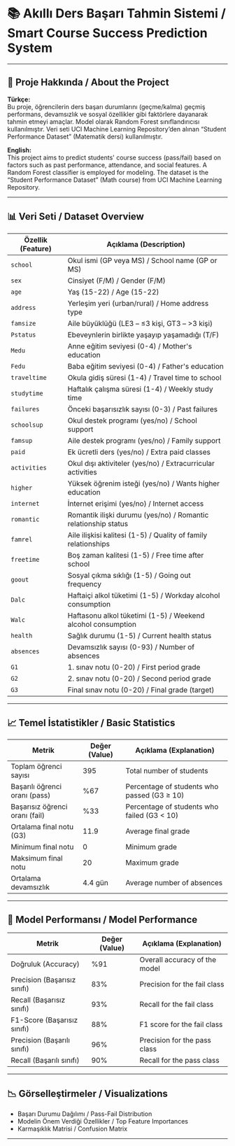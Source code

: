 # 📚 Akıllı Ders Başarı Tahmin Sistemi / Smart Course Success Prediction System

---

## 📌 Proje Hakkında / About the Project

**Türkçe:**  
Bu proje, öğrencilerin ders başarı durumlarını (geçme/kalma) geçmiş performans, devamsızlık ve sosyal özellikler gibi faktörlere dayanarak tahmin etmeyi amaçlar. Model olarak Random Forest sınıflandırıcısı kullanılmıştır. Veri seti UCI Machine Learning Repository’den alınan “Student Performance Dataset” (Matematik dersi) kullanılmıştır.

**English:**  
This project aims to predict students' course success (pass/fail) based on factors such as past performance, attendance, and social features. A Random Forest classifier is employed for modeling. The dataset is the “Student Performance Dataset” (Math course) from UCI Machine Learning Repository.

---

## 📊 Veri Seti / Dataset Overview

| Özellik (Feature)       | Açıklama (Description)                              |
|------------------------|----------------------------------------------------|
| `school`               | Okul ismi (GP veya MS) / School name (GP or MS)    |
| `sex`                  | Cinsiyet (F/M) / Gender (F/M)                      |
| `age`                  | Yaş (15-22) / Age (15-22)                          |
| `address`              | Yerleşim yeri (urban/rural) / Home address type    |
| `famsize`              | Aile büyüklüğü (LE3 – ≤3 kişi, GT3 – >3 kişi)      |
| `Pstatus`              | Ebeveynlerin birlikte yaşayıp yaşamadığı (T/F)    |
| `Medu`                 | Anne eğitim seviyesi (0-4) / Mother's education     |
| `Fedu`                 | Baba eğitim seviyesi (0-4) / Father's education     |
| `traveltime`           | Okula gidiş süresi (1-4) / Travel time to school   |
| `studytime`            | Haftalık çalışma süresi (1-4) / Weekly study time  |
| `failures`             | Önceki başarısızlık sayısı (0-3) / Past failures   |
| `schoolsup`            | Okul destek programı (yes/no) / School support     |
| `famsup`               | Aile destek programı (yes/no) / Family support     |
| `paid`                 | Ek ücretli ders (yes/no) / Extra paid classes       |
| `activities`           | Okul dışı aktiviteler (yes/no) / Extracurricular activities |
| `higher`               | Yüksek öğrenim isteği (yes/no) / Wants higher education |
| `internet`             | İnternet erişimi (yes/no) / Internet access         |
| `romantic`             | Romantik ilişki durumu (yes/no) / Romantic relationship status |
| `famrel`               | Aile ilişkisi kalitesi (1-5) / Quality of family relationships |
| `freetime`             | Boş zaman kalitesi (1-5) / Free time after school   |
| `goout`                | Sosyal çıkma sıklığı (1-5) / Going out frequency   |
| `Dalc`                 | Haftaiçi alkol tüketimi (1-5) / Workday alcohol consumption |
| `Walc`                 | Haftasonu alkol tüketimi (1-5) / Weekend alcohol consumption |
| `health`               | Sağlık durumu (1-5) / Current health status         |
| `absences`             | Devamsızlık sayısı (0-93) / Number of absences      |
| `G1`                   | 1. sınav notu (0-20) / First period grade           |
| `G2`                   | 2. sınav notu (0-20) / Second period grade          |
| `G3`                   | Final sınav notu (0-20) / Final grade (target)      |

---

## 📈 Temel İstatistikler / Basic Statistics

| Metrik                        | Değer (Value)          | Açıklama (Explanation)                      |
|------------------------------|------------------------|---------------------------------------------|
| Toplam öğrenci sayısı         | 395                    | Total number of students                     |
| Başarılı öğrenci oranı (pass) | %67                    | Percentage of students who passed (G3 ≥ 10) |
| Başarısız öğrenci oranı (fail)| %33                    | Percentage of students who failed (G3 < 10) |
| Ortalama final notu (G3)       | 11.9                   | Average final grade                          |
| Minimum final notu             | 0                      | Minimum grade                               |
| Maksimum final notu            | 20                     | Maximum grade                               |
| Ortalama devamsızlık          | 4.4 gün                | Average number of absences                   |

---

## 🎯 Model Performansı / Model Performance

| Metrik                      | Değer (Value)          | Açıklama (Explanation)                          |
|-----------------------------|------------------------|------------------------------------------------|
| Doğruluk (Accuracy)          | %91                    | Overall accuracy of the model                   |
| Precision (Başarısız sınıfı) | 83%                    | Precision for the fail class                     |
| Recall (Başarısız sınıfı)   | 93%                    | Recall for the fail class                        |
| F1-Score (Başarısız sınıfı) | 88%                    | F1 score for the fail class                      |
| Precision (Başarılı sınıfı)  | 96%                    | Precision for the pass class                     |
| Recall (Başarılı sınıfı)    | 90%                    | Recall for the pass class                         |

---

## 📉 Görselleştirmeler / Visualizations

- Başarı Durumu Dağılımı / Pass-Fail Distribution  
- Modelin Önem Verdiği Özellikler / Top Feature Importances  
- Karmaşıklık Matrisi / Confusion Matrix  

---
